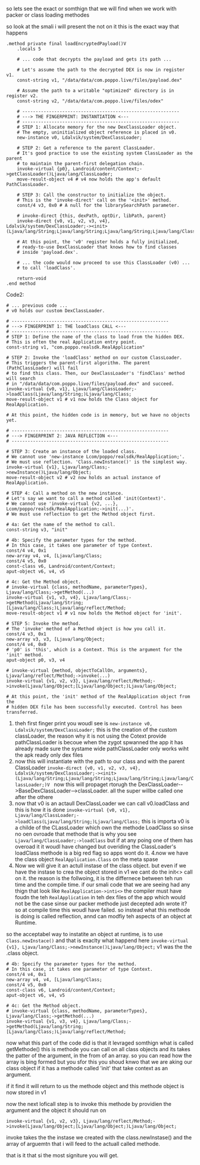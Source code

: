 so lets see the exact or somthign that we will find when we work with packer or class loading methodes 

so look at the smali i will present the not on it this is the exact way that happens

```smali
.method private final loadEncryptedPayload()V
    .locals 5

    # ... code that decrypts the payload and gets its path ...
    
    # Let's assume the path to the decrypted DEX is now in register v1.
    const-string v1, "/data/data/com.poppo.live/files/payload.dex"

    # Assume the path to a writable "optimized" directory is in register v2.
    const-string v2, "/data/data/com.poppo.live/files/odex"

    # -----------------------------------------------------------
    # ---> THE FINGERPRINT: INSTANTIATION <---
    # -----------------------------------------------------------
    # STEP 1: Allocate memory for the new DexClassLoader object.
    # The empty, uninitialized object reference is placed in v0.
    new-instance v0, Ldalvik/system/DexClassLoader;

    # STEP 2: Get a reference to the parent ClassLoader.
    # It's good practice to use the existing system ClassLoader as the parent
    # to maintain the parent-first delegation chain.
    invoke-virtual {p0}, Landroid/content/Context;->getClassLoader()Ljava/lang/ClassLoader;
    move-result-object v4 # v4 now holds the app's default PathClassLoader.

    # STEP 3: Call the constructor to initialize the object.
    # This is the 'invoke-direct' call on the '<init>' method.
    const/4 v3, 0x0 # A null for the librarySearchPath parameter.

    # invoke-direct {this, dexPath, optDir, libPath, parent}
    invoke-direct {v0, v1, v2, v3, v4}, Ldalvik/system/DexClassLoader;-><init>(Ljava/lang/String;Ljava/lang/String;Ljava/lang/String;Ljava/lang/ClassLoader;)V

    # At this point, the 'v0' register holds a fully initialized,
    # ready-to-use DexClassLoader that knows how to find classes
    # inside 'payload.dex'.
    
    # ... the code would now proceed to use this ClassLoader (v0) ...
    # to call 'loadClass'.

    return-void
.end method
```



Code2:
```smali
# ... previous code ...
# v0 holds our custom DexClassLoader.

# -----------------------------------------------------------
# ---> FINGERPRINT 1: THE loadClass CALL <---
# -----------------------------------------------------------
# STEP 1: Define the name of the class to load from the hidden DEX.
# This is often the real Application entry point.
const-string v1, "com.poppo.realsdk.RealApplication"

# STEP 2: Invoke the 'loadClass' method on our custom ClassLoader.
# This triggers the parent-first algorithm. The parent (PathClassLoader) will fail
# to find this class. Then, our DexClassLoader's 'findClass' method will search
# in "/data/data/com.poppo.live/files/payload.dex" and succeed.
invoke-virtual {v0, v1}, Ljava/lang/ClassLoader;->loadClass(Ljava/lang/String;)Ljava/lang/Class;
move-result-object v1 # v1 now holds the Class object for RealApplication.

# At this point, the hidden code is in memory, but we have no objects yet.

# -----------------------------------------------------------
# ---> FINGERPRINT 2: JAVA REFLECTION <---
# -----------------------------------------------------------

# STEP 3: Create an instance of the loaded class.
# We cannot use 'new-instance Lcom/poppo/realsdk/RealApplication;'.
# We must use reflection. 'Class.newInstance()' is the simplest way.
invoke-virtual {v1}, Ljava/lang/Class;->newInstance()Ljava/lang/Object;
move-result-object v2 # v2 now holds an actual instance of RealApplication.

# STEP 4: Call a method on the new instance.
# Let's say we want to call a method called 'init(Context)'.
# We cannot use 'invoke-virtual {v2, ...}, Lcom/poppo/realsdk/RealApplication;->init(...)'.
# We must use reflection to get the Method object first.

# 4a: Get the name of the method to call.
const-string v3, "init"

# 4b: Specify the parameter types for the method.
# In this case, it takes one parameter of type Context.
const/4 v4, 0x1
new-array v4, v4, [Ljava/lang/Class;
const/4 v5, 0x0
const-class v6, Landroid/content/Context;
aput-object v6, v4, v5

# 4c: Get the Method object.
# invoke-virtual {class, methodName, parameterTypes}, Ljava/lang/Class;->getMethod(...)
invoke-virtual {v1, v3, v4}, Ljava/lang/Class;->getMethod(Ljava/lang/String;[Ljava/lang/Class;)Ljava/lang/reflect/Method;
move-result-object v1 # v1 now holds the Method object for 'init'.

# STEP 5: Invoke the method.
# The 'invoke' method of a Method object is how you call it.
const/4 v3, 0x1
new-array v3, v3, [Ljava/lang/Object;
const/4 v4, 0x0
# 'p0' is 'this', which is a Context. This is the argument for the 'init' method.
aput-object p0, v3, v4

# invoke-virtual {method, objectToCallOn, arguments}, Ljava/lang/reflect/Method;->invoke(...)
invoke-virtual {v1, v2, v3}, Ljava/lang/reflect/Method;->invoke(Ljava/lang/Object;[Ljava/lang/Object;)Ljava/lang/Object;

# At this point, the 'init' method of the RealApplication object from the
# hidden DEX file has been successfully executed. Control has been transferred.
```

1. theh first finger print you woudl see is `new-instance v0, Ldalvik/system/DexClassLoader;` this is the creation of the custom classLoader, the reason why it is not using the Cotext provide pathClassLoader is
   becoue when the zygot spwanned the app it has already made sure the systame wide pathClassLoader only works wiht the apk ready only dex files
2. now this will instantiate with the path to our class and with the parent ClassLoader `invoke-direct {v0, v1, v2, v3, v4}, Ldalvik/system/DexClassLoader;-><init>(Ljava/lang/String;Ljava/lang/String;Ljava/lang/String;Ljava/lang/ClassLoader;)V
` now this will propaget rtorugh the DexClassLoader-->BaseDexClassLoader-->classLoader. all the super willbe called one after the othere
3. now that v0 is an actaull DexClassLoader we can call v0.loadClass and this is how it is done `invoke-virtual {v0, v1}, Ljava/lang/ClassLoader;->loadClass(Ljava/lang/String;)Ljava/lang/Class;` this is importa v0 is
a childe of the CLassLoader which own the methode LoadClass so sinse no oen ovroade that methode that is why you see `Ljava/lang/ClassLoader;->loadClass` but if at any poing one of them has overoad it it woudl have changed
but overiding the ClassLoader's loadClass methode is a big red flag so apps wont do it.
4.now we have the class object `RealApplication.Class` on the meta spase
5. Now we will give it an actull instase of the class object. but even if we have the instase to crea the object stored in v1 we cant do the init<> call on it.
the reason is the follwoing, it is the differnece between teh run time and the compile time. if our smali code that we are seeing had any thign that look like `RealApplication->inti<>` the compiler must have
foudn the teh `RealApplication` in teh dex files of the app which would not be the case sinse our packer methode just decepted adn wrote it? so at compile time this woudl have failed. 
so instead what this methode is doing is called reflection, annd can modfiy teh aspects of an object at Runtime.

so the acceptabel way to instatite an object at runtime, is to use `Class.newInstace()` and that is exaclty what happend here `invoke-virtual {v1}, Ljava/lang/Class;->newInstance()Ljava/lang/Object;`
v1 was the the .class object.
```
# 4b: Specify the parameter types for the method.
# In this case, it takes one parameter of type Context.
const/4 v4, 0x1
new-array v4, v4, [Ljava/lang/Class;
const/4 v5, 0x0
const-class v6, Landroid/content/Context;
aput-object v6, v4, v5

# 4c: Get the Method object.
# invoke-virtual {class, methodName, parameterTypes}, Ljava/lang/Class;->getMethod(...)
invoke-virtual {v1, v3, v4}, Ljava/lang/Class;->getMethod(Ljava/lang/String;[Ljava/lang/Class;)Ljava/lang/reflect/Method;
```
now what this part of the code did is that it levraged somthign what is called getMethode() this is methode you can call on all class objects and its takes the patter of the argument, in the from of an array.
so you can read how the array is bing formed but you sfor this you shoud knwo that we are aking our class object if it has a methode called 'init' that take context as an argument.

if it find it will return to us the methode object and this methode object is now stored in v1

now the next loficall step is to invoke this methode by providien the argument and the object it should run on

`invoke-virtual {v1, v2, v3}, Ljava/lang/reflect/Method;->invoke(Ljava/lang/Object;[Ljava/lang/Object;)Ljava/lang/Object;`

invoke takes the the instase we created with the class.newInstase() and the array of arguemtn that i will feed to the actuall called methode.

that is it that si the most signiture you will get.
